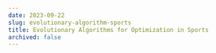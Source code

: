 ```yaml
---
date: 2023-09-22
slug: evolutionary-algorithm-sports
title: Evolutionary Algorithms for Optimization in Sports
archived: false
---
```

